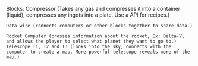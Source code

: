 Blocks:
    Compressor (Takes any gas and compresses it into a container (liquid), compresses any ingots into a plate. Use a API for recipes.)
    
    Data wire (connects computers or other blocks together to share data.)
    
    Rocket Computer (prosses information about the rocket, Ex: Delta-V, and allows the player to select what planet they want to go to.)
    Telescope T1, T2 and T3 (looks into the sky, connects with the computer to create a map. More powerful telescope reveals more of the map.)